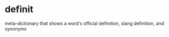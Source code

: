 definit
=======

meta-dictionary that shows a word's official definition, slang definition, and synonyms
